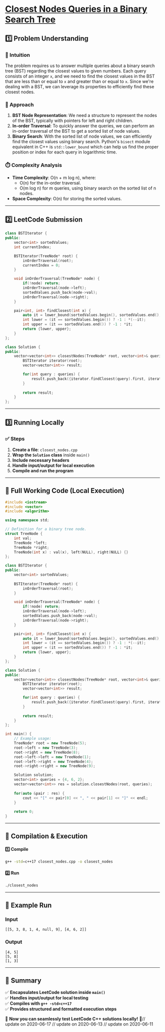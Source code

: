 # **[Closest Nodes Queries in a Binary Search Tree](https://leetcode.com/problems/closest-nodes-queries-in-a-binary-search-tree/description/)**  

## **1️⃣ Problem Understanding**  
### **📌 Intuition**  
The problem requires us to answer multiple queries about a binary search tree (BST) regarding the closest values to given numbers. Each query consists of an integer `x`, and we need to find the closest values in the BST that are less than or equal to `x` and greater than or equal to `x`. Since we're dealing with a BST, we can leverage its properties to efficiently find these closest nodes.

### **🚀 Approach**  
1. **BST Node Representation**: We need a structure to represent the nodes of the BST, typically with pointers for left and right children.
2. **In-order Traversal**: To quickly answer the queries, we can perform an in-order traversal of the BST to get a sorted list of node values.
3. **Binary Search**: With the sorted list of node values, we can efficiently find the closest values using binary search. Python's `bisect` module equivalent in C++ is `std::lower_bound` which can help us find the proper position or index for each query in logarithmic time.

### **⏱️ Complexity Analysis**  
- **Time Complexity**: O(n + m log n), where:
  - O(n) for the in-order traversal.
  - O(m log n) for m queries, using binary search on the sorted list of n nodes.
- **Space Complexity**: O(n) for storing the sorted values.

---

## **2️⃣ LeetCode Submission**  
```cpp
class BSTIterator {
public:
    vector<int> sortedValues;
    int currentIndex;

    BSTIterator(TreeNode* root) {
        inOrderTraversal(root);
        currentIndex = 0;
    }

    void inOrderTraversal(TreeNode* node) {
        if(!node) return;
        inOrderTraversal(node->left);
        sortedValues.push_back(node->val);
        inOrderTraversal(node->right);
    }

    pair<int, int> findClosest(int x) {
        auto it = lower_bound(sortedValues.begin(), sortedValues.end(), x);
        int lower = (it == sortedValues.begin()) ? -1 : *(--it);
        int upper = (it == sortedValues.end()) ? -1 : *it;
        return {lower, upper};
    }
};

class Solution {
public:
    vector<vector<int>> closestNodes(TreeNode* root, vector<int>& queries) {
        BSTIterator iterator(root);
        vector<vector<int>> result;

        for(int query : queries) {
            result.push_back({iterator.findClosest(query).first, iterator.findClosest(query).second});
        }
        
        return result;
    }
};
```  

---  

## **3️⃣ Running Locally**  
### **✅ Steps**  
1. **Create a file**: `closest_nodes.cpp`  
2. **Wrap the `Solution` class** inside `main()`  
3. **Include necessary headers**  
4. **Handle input/output for local execution**  
5. **Compile and run the program**  

---  

## **📝 Full Working Code (Local Execution)**  
```cpp
#include <iostream>
#include <vector>
#include <algorithm>

using namespace std;

// Definition for a binary tree node.
struct TreeNode {
    int val;
    TreeNode *left;
    TreeNode *right;
    TreeNode(int x) : val(x), left(NULL), right(NULL) {}
};

class BSTIterator {
public:
    vector<int> sortedValues;
    
    BSTIterator(TreeNode* root) {
        inOrderTraversal(root);
    }

    void inOrderTraversal(TreeNode* node) {
        if(!node) return;
        inOrderTraversal(node->left);
        sortedValues.push_back(node->val);
        inOrderTraversal(node->right);
    }

    pair<int, int> findClosest(int x) {
        auto it = lower_bound(sortedValues.begin(), sortedValues.end(), x);
        int lower = (it == sortedValues.begin()) ? -1 : *(--it);
        int upper = (it == sortedValues.end()) ? -1 : *it;
        return {lower, upper};
    }
};

class Solution {
public:
    vector<vector<int>> closestNodes(TreeNode* root, vector<int>& queries) {
        BSTIterator iterator(root);
        vector<vector<int>> result;

        for(int query : queries) {
            result.push_back({iterator.findClosest(query).first, iterator.findClosest(query).second});
        }
        
        return result;
    }
};

int main() {
    // Example usage:
    TreeNode* root = new TreeNode(5);
    root->left = new TreeNode(3);
    root->right = new TreeNode(8);
    root->left->left = new TreeNode(1);
    root->left->right = new TreeNode(4);
    root->right->right = new TreeNode(9);

    Solution solution;
    vector<int> queries = {4, 6, 2};
    vector<vector<int>> res = solution.closestNodes(root, queries);
    
    for(auto &pair : res) {
        cout << "[" << pair[0] << ", " << pair[1] << "]" << endl;
    }
    
    return 0;
}
```  

---  

## **🔧 Compilation & Execution**  
#### **1️⃣ Compile**  
```bash
g++ -std=c++17 closest_nodes.cpp -o closest_nodes
```  

#### **2️⃣ Run**  
```bash
./closest_nodes
```  

---  

## **🎯 Example Run**  
### **Input**  
```
[[5, 3, 8, 1, 4, null, 9], [4, 6, 2]]
```  
### **Output**  
```
[4, 5]
[5, 8]
[1, 3]
```  

---  

## **📌 Summary**  
✅ **Encapsulates LeetCode solution inside `main()`**  
✅ **Handles input/output for local testing**  
✅ **Compiles with `g++ -std=c++17`**  
✅ **Provides structured and formatted execution steps**  

🚀 **Now you can seamlessly test LeetCode C++ solutions locally!** 🚀// update on 2020-06-17
// update on 2020-06-13
// update on 2020-06-11
